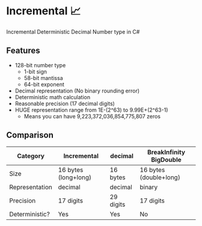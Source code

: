 # Incremental 📈
Incremental Deterministic Decimal Number type in C#

## Features
* 128-bit number type
  * 1-bit sign
  * 58-bit mantissa
  * 64-bit exponent
* Decimal representation (No binary rounding error)
* Deterministic math calculation
* Reasonable precision (17 decimal digits)
* HUGE representation range from 1E-(2^63) to 9.99E+(2^63-1)
  * Means you can have 9,223,372,036,854,775,807 zeros

## Comparison
| Category       | Incremental          | decimal   | BreakInfinity BigDouble |
|----------------|----------------------|-----------|------------------------|
| Size           | 16 bytes (long+long) | 16 bytes  | 16 bytes (double+long) |
| Representation | decimal              | decimal   | binary                 |
| Precision      | 17 digits            | 29 digits | 17 digits              |
| Deterministic? | Yes                  | Yes       | No                     |


